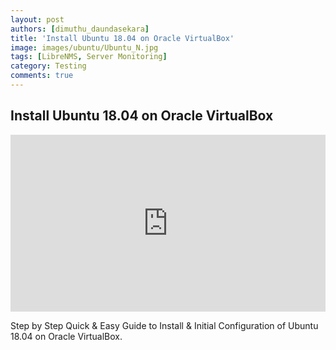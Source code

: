 ```yaml
---
layout: post
authors: [dimuthu_daundasekara]
title: 'Install Ubuntu 18.04 on Oracle VirtualBox'
image: images/ubuntu/Ubuntu_N.jpg
tags: [LibreNMS, Server Monitoring]
category: Testing
comments: true
---
```


## Install Ubuntu 18.04 on Oracle VirtualBox

<style>.embed-container { position: relative; padding-bottom: 56.25%; height: 0; overflow: hidden; max-width: 100%; } .embed-container iframe, .embed-container object, .embed-container embed { position: absolute; top: 0; left: 0; width: 100%; height: 100%; }</style><div class='embed-container'><iframe src='https://www.youtube.com/embed/hqjE4KySvWU' frameborder='0' allowfullscreen></iframe></div>


Step by Step Quick & Easy Guide to Install & Initial Configuration of Ubuntu 18.04 on Oracle VirtualBox.